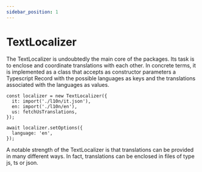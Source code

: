 ```yaml
---
sidebar_position: 1
---
```


# TextLocalizer

The TextLocalizer is undoubtedly the main core of the packages. Its task is to enclose and coordinate translations with each other.
In concrete terms, it is implemented as a class that accepts as constructor parameters a Typescript Record with the possible languages as keys and the translations associated with the languages as values.

```tsx
const localizer = new TextLocalizer({
  it: import('./l10n/it.json'),
  en: import('./l10n/en'),
  us: fetchUsTranslations,
});

await localizer.setOptions({
  language: 'en',
});
```

A notable strength of the TextLocalizer is that translations can be provided in many different ways.
In fact, translations can be enclosed in files of type js, ts or json.

